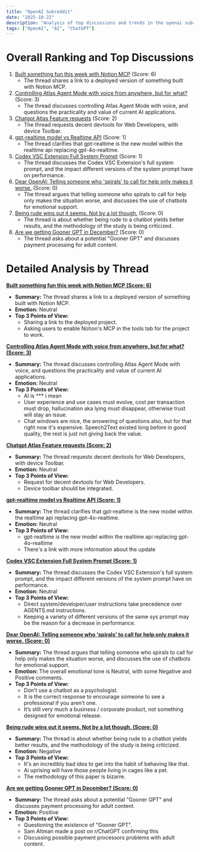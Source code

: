 ```yaml
---
title: "OpenAI Subreddit"
date: "2025-10-22"
description: "Analysis of top discussions and trends in the openai subreddit"
tags: ["OpenAI", "AI", "ChatGPT"]
---
```


# Overall Ranking and Top Discussions
1.  [Built something fun this week with Notion MCP](https://v.redd.it/4zozvy7u4pwf1) (Score: 6)
    * The thread shares a link to a deployed version of something built with Notion MCP.
2.  [Controlling Atlas Agent Mode with voice from anywhere, but for what?](https://v.redd.it/vv0v0m2soowf1) (Score: 3)
    *  The thread discusses controlling Atlas Agent Mode with voice, and questions the practicality and value of current AI applications.
3.  [Chatgpt Atlas Feature requests](https://www.reddit.com/r/OpenAI/comments/1odifbz/chatgpt_atlas_feature_requests/) (Score: 2)
    * The thread requests decent devtools for Web Developers, with device Toolbar.
4.  [gpt-realtime model vs Realtime API](https://www.reddit.com/r/OpenAI/comments/1odfml7/gptrealtime_model_vs_realtime_api/) (Score: 1)
    * The thread clarifies that gpt-realtime is the new model within the realtime api replacing gpt-4o-realtime.
5.  [Codex VSC Extension Full System Prompt](https://www.reddit.com/r/OpenAI/comments/1oddfbg/codex_vsc_extension_full_system_prompt/) (Score: 1)
    * The thread discusses the Codex VSC Extension's full system prompt, and the impact different versions of the system prompt have on performance.
6.  [Dear OpenAI: Telling someone who 'spirals' to call for help only makes it worse.](https://www.reddit.com/r/OpenAI/comments/1odafff/dear_openai_telling_someone_who_spirals_to_call/) (Score: 0)
    * The thread argues that telling someone who spirals to call for help only makes the situation worse, and discusses the use of chatbots for emotional support.
7.  [Being rude wins out it seems. Not by a lot though.](https://i.redd.it/tswr9bbmzowf1.png) (Score: 0)
    * The thread is about whether being rude to a chatbot yields better results, and the methodology of the study is being criticized.
8.  [Are we getting Gooner GPT in December?](https://www.reddit.com/r/OpenAI/comments/1oddt7a/are_we_getting_gooner_gpt_in_december/) (Score: 0)
    * The thread asks about a potential "Gooner GPT" and discusses payment processing for adult content.

# Detailed Analysis by Thread
**[Built something fun this week with Notion MCP (Score: 6)](https://v.redd.it/4zozvy7u4pwf1)**
*  **Summary:** The thread shares a link to a deployed version of something built with Notion MCP.
*  **Emotion:** Neutral
*  **Top 3 Points of View:**
    * Sharing a link to the deployed project.
    * Asking users to enable Notion's MCP in the tools tab for the project to work.

**[Controlling Atlas Agent Mode with voice from anywhere, but for what? (Score: 3)](https://v.redd.it/vv0v0m2soowf1)**
*  **Summary:** The thread discusses controlling Atlas Agent Mode with voice, and questions the practicality and value of current AI applications.
*  **Emotion:** Neutral
*  **Top 3 Points of View:**
    *  AI is *** i mean
    * User experience and use cases must evolve, cost per transaction must drop, hallucination aka lying must disappear, otherwise trust will stay an issue.
    * Chat windows are nice, the answering of questions also, but for that right now it's expensive. Speech2Text existed long before in good quality, the rest is just not giving back the value.

**[Chatgpt Atlas Feature requests (Score: 2)](https://www.reddit.com/r/OpenAI/comments/1odifbz/chatgpt_atlas_feature_requests/)**
*  **Summary:** The thread requests decent devtools for Web Developers, with device Toolbar.
*  **Emotion:** Neutral
*  **Top 3 Points of View:**
    * Request for decent devtools for Web Developers.
    * Device toolbar should be integrated.

**[gpt-realtime model vs Realtime API (Score: 1)](https://www.reddit.com/r/OpenAI/comments/1odfml7/gptrealtime_model_vs_realtime_api/)**
*  **Summary:** The thread clarifies that gpt-realtime is the new model within the realtime api replacing gpt-4o-realtime.
*  **Emotion:** Neutral
*  **Top 3 Points of View:**
    * gpt-realtime is the new model within the realtime api replacing gpt-4o-realtime
    * There's a link with more information about the update

**[Codex VSC Extension Full System Prompt (Score: 1)](https://www.reddit.com/r/OpenAI/comments/1oddfbg/codex_vsc_extension_full_system_prompt/)**
*  **Summary:** The thread discusses the Codex VSC Extension's full system prompt, and the impact different versions of the system prompt have on performance.
*  **Emotion:** Neutral
*  **Top 3 Points of View:**
    * Direct system/developer/user instructions take precedence over AGENTS.md instructions.
    *  Keeping a variety of different versions of the same sys prompt may be the reason for a decrease in performance.

**[Dear OpenAI: Telling someone who 'spirals' to call for help only makes it worse. (Score: 0)](https://www.reddit.com/r/OpenAI/comments/1odafff/dear_openai_telling_someone_who_spirals_to_call/)**
*  **Summary:** The thread argues that telling someone who spirals to call for help only makes the situation worse, and discusses the use of chatbots for emotional support.
*  **Emotion:** The overall emotional tone is Neutral, with some Negative and Positive comments.
*  **Top 3 Points of View:**
    * Don't use a chatbot as a psychologist.
    * It is the correct response to encourage someone to see a professional if you aren’t one.
    * It’s still very much a business / corporate product, not something designed for emotional release.

**[Being rude wins out it seems. Not by a lot though. (Score: 0)](https://i.redd.it/tswr9bbmzowf1.png)**
*  **Summary:** The thread is about whether being rude to a chatbot yields better results, and the methodology of the study is being criticized.
*  **Emotion:** Negative
*  **Top 3 Points of View:**
    *  It's an incredibly bad idea to get into the habit of behaving like that.
    * Ai uprising will have those people living in cages like a pet.
    * The methodology of this paper is bizarre.

**[Are we getting Gooner GPT in December? (Score: 0)](https://www.reddit.com/r/OpenAI/comments/1oddt7a/are_we_getting_gooner_gpt_in_december/)**
*  **Summary:** The thread asks about a potential "Gooner GPT" and discusses payment processing for adult content.
*  **Emotion:** Positive
*  **Top 3 Points of View:**
    * Questioning the existence of "Gooner GPT".
    * Sam Altman made a post on r/ChatGPT confirming this
    * Discussing possible payment processors problems with adult content.
